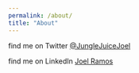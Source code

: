 ```yaml
---
permalink: /about/
title: "About"
---
```


find me on Twitter <a href="https://twitter.com/JungleJuiceJoel">@JungleJuiceJoel</a>

find me on LinkedIn <a href="https://www.linkedin.com/in/mrjoelramos/">Joel Ramos</a>

